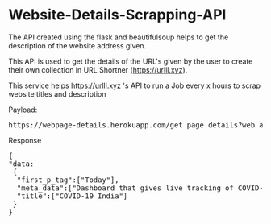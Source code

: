 # Website-Details-Scrapping-API
The API created using the flask and beautifulsoup helps to get the description of the website address given.

This API is used to get the details of the URL's given by the user to create their own collection in URL Shortner (https://urlll.xyz). 

This service helps https://urlll.xyz 's API to run a Job every x hours to scrap website titles and description

Payload: 
<pre>
https://webpage-details.herokuapp.com/get_page_details?web_address=https://covid19-india-stat.herokuapp.com/
</pre>
Response
<pre>
{
"data:
 {
  "first_p_tag":["Today"],
  "meta_data":["Dashboard that gives live tracking of COVID-19 India"],
  "title":["COVID-19 India"]
 }
}
